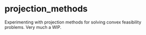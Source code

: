 # projection_methods
Experimenting with projection methods for solving convex feasibility problems. Very much a WIP.
 
